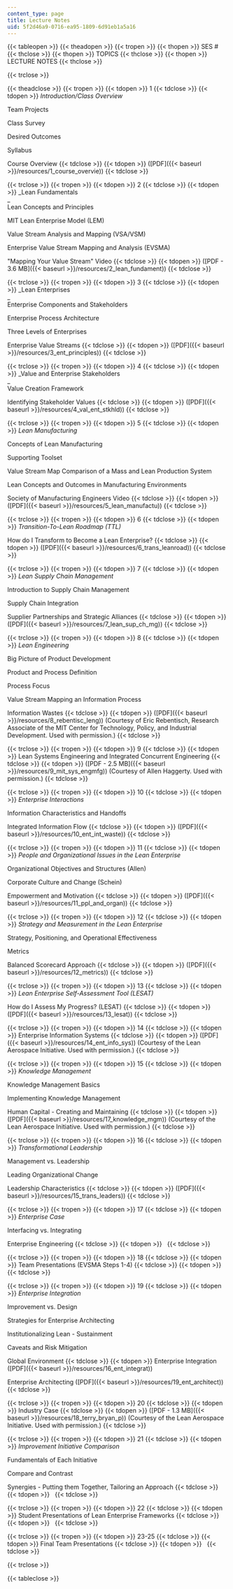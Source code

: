 ```yaml
---
content_type: page
title: Lecture Notes
uid: 5f2d46a9-0716-ea95-1809-6d91eb1a5a16
---
```


{{< tableopen >}}
{{< theadopen >}}
{{< tropen >}}
{{< thopen >}}
SES #
{{< thclose >}}
{{< thopen >}}
TOPICS
{{< thclose >}}
{{< thopen >}}
LECTURE NOTES
{{< thclose >}}

{{< trclose >}}

{{< theadclose >}}
{{< tropen >}}
{{< tdopen >}}
1
{{< tdclose >}}
{{< tdopen >}}
_Introduction/Class Overview_  
  
Team Projects  
  
Class Survey  
  
Desired Outcomes  
  
Syllabus  
  
Course Overview
{{< tdclose >}}
{{< tdopen >}}
([PDF]({{< baseurl >}}/resources/1_course_overvie))
{{< tdclose >}}

{{< trclose >}}
{{< tropen >}}
{{< tdopen >}}
2
{{< tdclose >}}
{{< tdopen >}}
_Lean Fundamentals  
_  
Lean Concepts and Principles  
  
MIT Lean Enterprise Model (LEM)  
  
Value Stream Analysis and Mapping (VSA/VSM)  
  
Enterprise Value Stream Mapping and Analysis (EVSMA)  
  
"Mapping Your Value Stream" Video
{{< tdclose >}}
{{< tdopen >}}
([PDF - 3.6 MB]({{< baseurl >}}/resources/2_lean_fundament))
{{< tdclose >}}

{{< trclose >}}
{{< tropen >}}
{{< tdopen >}}
3
{{< tdclose >}}
{{< tdopen >}}
_Lean Enterprises  
_  
Enterprise Components and Stakeholders  
  
Enterprise Process Architecture  
  
Three Levels of Enterprises  
  
Enterprise Value Streams
{{< tdclose >}}
{{< tdopen >}}
([PDF]({{< baseurl >}}/resources/3_ent_principles))
{{< tdclose >}}

{{< trclose >}}
{{< tropen >}}
{{< tdopen >}}
4
{{< tdclose >}}
{{< tdopen >}}
_Value and Enterprise Stakeholders  
_  
Value Creation Framework  
  
Identifying Stakeholder Values
{{< tdclose >}}
{{< tdopen >}}
([PDF]({{< baseurl >}}/resources/4_val_ent_stkhld))
{{< tdclose >}}

{{< trclose >}}
{{< tropen >}}
{{< tdopen >}}
5
{{< tdclose >}}
{{< tdopen >}}
_Lean Manufacturing_  
  
Concepts of Lean Manufacturing  
  
Supporting Toolset  
  
Value Stream Map Comparison of a Mass and Lean Production System  
  
Lean Concepts and Outcomes in Manufacturing Environments  
  
Society of Manufacturing Engineers Video
{{< tdclose >}}
{{< tdopen >}}
([PDF]({{< baseurl >}}/resources/5_lean_manufactu))
{{< tdclose >}}

{{< trclose >}}
{{< tropen >}}
{{< tdopen >}}
6
{{< tdclose >}}
{{< tdopen >}}
_Transition-To-Lean Roadmap (TTL)_  
  
How do I Transform to Become a Lean Enterprise?
{{< tdclose >}}
{{< tdopen >}}
([PDF]({{< baseurl >}}/resources/6_trans_leanroad))
{{< tdclose >}}

{{< trclose >}}
{{< tropen >}}
{{< tdopen >}}
7
{{< tdclose >}}
{{< tdopen >}}
_Lean Supply Chain Management_  
  
Introduction to Supply Chain Management  
  
Supply Chain Integration  
  
Supplier Partnerships and Strategic Alliances
{{< tdclose >}}
{{< tdopen >}}
([PDF]({{< baseurl >}}/resources/7_lean_sup_ch_mg))
{{< tdclose >}}

{{< trclose >}}
{{< tropen >}}
{{< tdopen >}}
8
{{< tdclose >}}
{{< tdopen >}}
_Lean Engineering_  
  
Big Picture of Product Development  
  
Product and Process Definition  
  
Process Focus  
  
Value Stream Mapping an Information Process  
  
Information Wastes
{{< tdclose >}}
{{< tdopen >}}
([PDF]({{< baseurl >}}/resources/8_rebentisc_leng)) (Courtesy of Eric Rebentisch, Research Associate of the MIT Center for Technology, Policy, and Industrial Development. Used with permission.)
{{< tdclose >}}

{{< trclose >}}
{{< tropen >}}
{{< tdopen >}}
9
{{< tdclose >}}
{{< tdopen >}}
Lean Systems Engineering and Integrated Concurrent Engineering
{{< tdclose >}}
{{< tdopen >}}
([PDF - 2.5 MB]({{< baseurl >}}/resources/9_mit_sys_engmfg)) (Courtesy of Allen Haggerty. Used with permission.)
{{< tdclose >}}

{{< trclose >}}
{{< tropen >}}
{{< tdopen >}}
10
{{< tdclose >}}
{{< tdopen >}}
_Enterprise Interactions_  
  
Information Characteristics and Handoffs  
  
Integrated Information Flow
{{< tdclose >}}
{{< tdopen >}}
([PDF]({{< baseurl >}}/resources/10_ent_int_waste))
{{< tdclose >}}

{{< trclose >}}
{{< tropen >}}
{{< tdopen >}}
11
{{< tdclose >}}
{{< tdopen >}}
_People and Organizational Issues_ _in the Lean Enterprise_  
  
Organizational Objectives and Structures (Allen)  
  
Corporate Culture and Change (Schein)  
  
Empowerment and Motivation
{{< tdclose >}}
{{< tdopen >}}
([PDF]({{< baseurl >}}/resources/11_ppl_and_organ))
{{< tdclose >}}

{{< trclose >}}
{{< tropen >}}
{{< tdopen >}}
12
{{< tdclose >}}
{{< tdopen >}}
_Strategy and Measurement in_ _the Lean Enterprise_  
  
Strategy, Positioning, and Operational Effectiveness  
  
Metrics  
  
Balanced Scorecard Approach
{{< tdclose >}}
{{< tdopen >}}
([PDF]({{< baseurl >}}/resources/12_metrics))
{{< tdclose >}}

{{< trclose >}}
{{< tropen >}}
{{< tdopen >}}
13
{{< tdclose >}}
{{< tdopen >}}
_Lean Enterprise Self-Assessment Tool_ _(LESAT)_  
  
How do I Assess My Progress? (LESAT)
{{< tdclose >}}
{{< tdopen >}}
([PDF]({{< baseurl >}}/resources/13_lesat))
{{< tdclose >}}

{{< trclose >}}
{{< tropen >}}
{{< tdopen >}}
14
{{< tdclose >}}
{{< tdopen >}}
Enterprise Information Systems
{{< tdclose >}}
{{< tdopen >}}
([PDF]({{< baseurl >}}/resources/14_ent_info_sys)) (Courtesy of the Lean Aerospace Initiative. Used with permission.)
{{< tdclose >}}

{{< trclose >}}
{{< tropen >}}
{{< tdopen >}}
15
{{< tdclose >}}
{{< tdopen >}}
_Knowledge Management_  
  
Knowledge Management Basics  
  
Implementing Knowledge Management  
  
Human Capital - Creating and Maintaining
{{< tdclose >}}
{{< tdopen >}}
([PDF]({{< baseurl >}}/resources/17_knowledge_mgm)) (Courtesy of the Lean Aerospace Initiative. Used with permission.)
{{< tdclose >}}

{{< trclose >}}
{{< tropen >}}
{{< tdopen >}}
16
{{< tdclose >}}
{{< tdopen >}}
_Transformational Leadership_  
  
Management vs. Leadership  
  
Leading Organizational Change  
  
Leadership Characteristics
{{< tdclose >}}
{{< tdopen >}}
([PDF]({{< baseurl >}}/resources/15_trans_leaders))
{{< tdclose >}}

{{< trclose >}}
{{< tropen >}}
{{< tdopen >}}
17
{{< tdclose >}}
{{< tdopen >}}
_Enterprise Case_  
  
Interfacing vs. Integrating  
  
Enterprise Engineering
{{< tdclose >}}
{{< tdopen >}}
 
{{< tdclose >}}

{{< trclose >}}
{{< tropen >}}
{{< tdopen >}}
18
{{< tdclose >}}
{{< tdopen >}}
Team Presentations (EVSMA Steps 1-4)
{{< tdclose >}}
{{< tdopen >}}
 
{{< tdclose >}}

{{< trclose >}}
{{< tropen >}}
{{< tdopen >}}
19
{{< tdclose >}}
{{< tdopen >}}
_Enterprise Integration_  
  
Improvement vs. Design  
  
Strategies for Enterprise Architecting  
  
Institutionalizing Lean - Sustainment  
  
Caveats and Risk Mitigation  
  
Global Environment
{{< tdclose >}}
{{< tdopen >}}
Enterprise Integration ([PDF]({{< baseurl >}}/resources/16_ent_integrat))  
  
Enterprise Architecting ([PDF]({{< baseurl >}}/resources/19_ent_architect))
{{< tdclose >}}

{{< trclose >}}
{{< tropen >}}
{{< tdopen >}}
20
{{< tdclose >}}
{{< tdopen >}}
Industry Case
{{< tdclose >}}
{{< tdopen >}}
([PDF - 1.3 MB]({{< baseurl >}}/resources/18_terry_bryan_p)) (Courtesy of the Lean Aerospace Initiative. Used with permission.)
{{< tdclose >}}

{{< trclose >}}
{{< tropen >}}
{{< tdopen >}}
21
{{< tdclose >}}
{{< tdopen >}}
_Improvement Initiative Comparison_  
  
Fundamentals of Each Initiative  
  
Compare and Contrast  
  
Synergies - Putting them Together, Tailoring an Approach
{{< tdclose >}}
{{< tdopen >}}
 
{{< tdclose >}}

{{< trclose >}}
{{< tropen >}}
{{< tdopen >}}
22
{{< tdclose >}}
{{< tdopen >}}
Student Presentations of Lean Enterprise Frameworks
{{< tdclose >}}
{{< tdopen >}}
 
{{< tdclose >}}

{{< trclose >}}
{{< tropen >}}
{{< tdopen >}}
23-25
{{< tdclose >}}
{{< tdopen >}}
Final Team Presentations
{{< tdclose >}}
{{< tdopen >}}
 
{{< tdclose >}}

{{< trclose >}}

{{< tableclose >}}